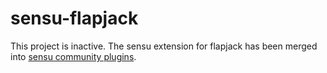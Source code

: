 sensu-flapjack
==============

This project is inactive. The sensu extension for flapjack has been merged into [sensu community plugins](https://github.com/sensu/sensu-community-plugins).
